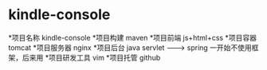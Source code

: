 # kindle-console
*项目名称 kindle-console
*项目构建 maven
*项目前端 js+html+css
*项目容器 tomcat 
*项目服务器 nginx
*项目后台 java servlet ---> spring 一开始不使用框架，后来用
*项目研发工具 vim 
*项目托管 github
